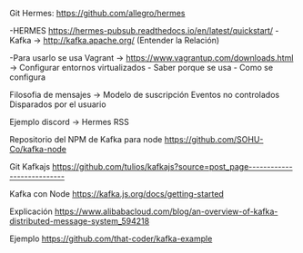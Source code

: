 Git Hermes: https://github.com/allegro/hermes

-HERMES https://hermes-pubsub.readthedocs.io/en/latest/quickstart/
	-Kafka -> http://kafka.apache.org/ (Entender la Relación)

-Para usarlo se usa Vagrant -> https://www.vagrantup.com/downloads.html -> Configurar entornos virtualizados
	- Saber porque se usa
	- Como se configura

Filosofia de mensajes -> 
	Modelo de suscripción
Eventos no controlados
	Disparados por el usuario
	

Ejemplo discord -> Hermes
	RSS


Repositorio del NPM de Kafka para node
https://github.com/SOHU-Co/kafka-node

Git Kafkajs
https://github.com/tulios/kafkajs?source=post_page---------------------------

Kafka con Node
https://kafka.js.org/docs/getting-started

Explicación
https://www.alibabacloud.com/blog/an-overview-of-kafka-distributed-message-system_594218


Ejemplo
https://github.com/that-coder/kafka-example

